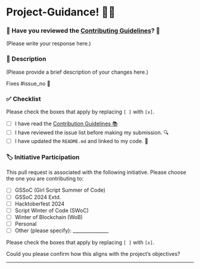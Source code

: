 # Project-Guidance! 🎊🎈

### 🎉 Have you reviewed the [Contributing Guidelines](https://github.com/Kushal997-das/Project-Guidance/blob/main/CONTRIBUTING.md)? 🤔

(Please write your response here.)

### 📝 Description

(Please provide a brief description of your changes here.)

Fixes #issue_no 🔧

<!-- Replace issue_no with the relevant issue number that this PR addresses -->

### ✅ Checklist

Please check the boxes that apply by replacing `[ ]` with `[x]`.

- [ ] I have read the [Contribution Guidelines 📚](https://github.com/Kushal997-das/Project-Guidance/blob/main/CONTRIBUTING.md) 
- [ ] I have reviewed the issue list before making my submission. 🔍
- [ ] I have updated the `README.md` and linked to my code. 📄

### 🏷️ Initiative Participation

This pull request is associated with the following initiative. Please choose the one you are contributing to:

- [ ] GSSoC (Girl Script Summer of Code)
- [ ] GSSoC 2024 Extd.
- [ ] Hacktoberfest 2024
- [ ] Script Winter of Code (SWoC)
- [ ] Winter of Blockchain (WoB)
- [ ] Personal
- [ ] Other (please specify): _______________

Please check the boxes that apply by replacing `[ ]` with `[x]`.

Could you please confirm how this aligns with the project’s objectives?

---
